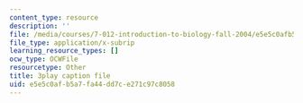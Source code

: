 ```yaml
---
content_type: resource
description: ''
file: /media/courses/7-012-introduction-to-biology-fall-2004/e5e5c0afb5a7fa44dd7ce271c97c8058_zrBZjcsQ_BQ.srt
file_type: application/x-subrip
learning_resource_types: []
ocw_type: OCWFile
resourcetype: Other
title: 3play caption file
uid: e5e5c0af-b5a7-fa44-dd7c-e271c97c8058
---
```

